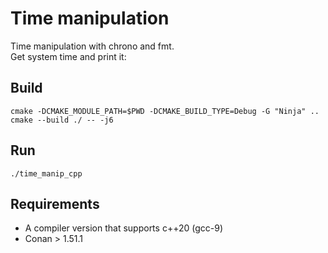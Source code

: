 # Time manipulation

Time manipulation with chrono and fmt.  
Get system time and print it:

## Build

    cmake -DCMAKE_MODULE_PATH=$PWD -DCMAKE_BUILD_TYPE=Debug -G "Ninja" ..
    cmake --build ./ -- -j6                                                           

## Run

    ./time_manip_cpp

## Requirements

- A compiler version that supports c++20 (gcc-9)
- Conan > 1.51.1
